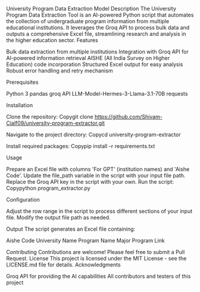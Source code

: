University Program Data Extraction Model 
Description
The University Program Data Extraction Tool is an AI-powered Python script that automates the collection of undergraduate program information from multiple educational institutions. It leverages the Groq API to process bulk data and outputs a comprehensive Excel file, streamlining research and analysis in the higher education sector.
Features

Bulk data extraction from multiple institutions
Integration with Groq API for AI-powered information retrieval
AISHE (All India Survey on Higher Education) code incorporation
Structured Excel output for easy analysis
Robust error handling and retry mechanism

Prerequisites

Python 3
pandas
groq API 
LLM-Model-Hermes-3-Llama-3.1-70B
requests

Installation

Clone the repository:
Copygit clone https://github.com/Shivam-Cialf09/university-program-extractor.git

Navigate to the project directory:
Copycd university-program-extractor

Install required packages:
Copypip install -r requirements.txt


Usage

Prepare an Excel file with columns 'For GPT' (institution names) and 'Aishe Code'.
Update the file_path variable in the script with your input file path.
Replace the Groq API key in the script with your own.
Run the script:
Copypython program_extractor.py


Configuration

Adjust the row range in the script to process different sections of your input file.
Modify the output file path as needed.

Output
The script generates an Excel file containing:

Aishe Code
University Name
Program Name
Major
Program Link

Contributing
Contributions are welcome! Please feel free to submit a Pull Request.
License
This project is licensed under the MIT License - see the LICENSE.md file for details.
Acknowledgments

Groq API for providing the AI capabilities
All contributors and testers of this project
